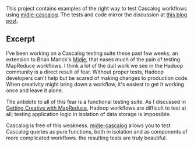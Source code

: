 This project contains examples of the right way to test Cascalog workflows using [midje-cascalog](https://github.com/sritchie/midje-cascalog). The tests and code mirror the discussion at [this blog post](http://sritchie.github.com/2011/09/30/testing-cascalog-with-midje.html).

## Excerpt

I've been working on a Cascalog testing suite these past few weeks, an extension to Brian Marick's [Midje](https://github.com/marick/Midje), that eases much of the pain of testing MapReduce workflows. I think a lot of the dull work we see in the Hadoop community is a direct result of fear. Without proper tests, Hadoop developers can't help but be scared of making changes to production code. When creativity might bring down a workflow, it's easiest to get it working once and leave it alone.

The antidote to all of this fear is a functional testing suite. As I discussed in [Getting Creative with MapReduce](http://sritchie.github.com/2011/09/29/getting-creative-with-mapreduce.html), Hadoop workflows are difficult to test at all; testing application logic in isolation of data storage is impossible.

Cascalog is free of this weakness. [midje-cascalog](https://github.com/sritchie/midje-cascalog) allows you to test Cascalog queries as pure functions, both in isolation and as components of more complicated workflows. the resulting tests are truly beautiful.
